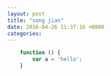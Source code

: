 ```yaml
---
layout: post
title: "song jian"
date: 2016-04-26 11:37:16 +0800
categories:
---
```

```js
    function () {
        var a = 'hello';
    }
```